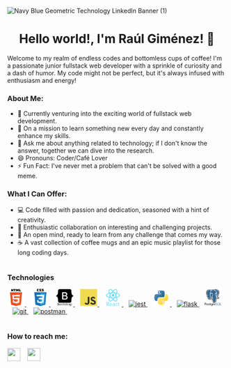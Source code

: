 ![Navy Blue Geometric Technology LinkedIn Banner (1)](https://github.com/Raauul1996/Raauul1996/assets/136567985/0ad273d4-680e-42b2-8272-499f603f29e4)

<h1 align="center">Hello world!, I'm Raúl Giménez! 👋</h1>

Welcome to my realm of endless codes and bottomless cups of coffee! I'm a passionate junior fullstack web developer with a sprinkle of curiosity and a dash of humor. My code might not be perfect, but it's always infused with enthusiasm and energy!

### About Me:
- 🚀 Currently venturing into the exciting world of fullstack web development.
- 🌱 On a mission to learn something new every day and constantly enhance my skills.
- 💬 Ask me about anything related to technology; if I don't know the answer, together we can dive into the research.
- 😄 Pronouns: Coder/Café Lover
- ⚡ Fun Fact: I've never met a problem that can't be solved with a good meme.

### What I Can Offer:
- 💻 Code filled with passion and dedication, seasoned with a hint of creativity.
- 🤝 Enthusiastic collaboration on interesting and challenging projects.
- 🧠 An open mind, ready to learn from any challenge that comes my way.
- ☕ A vast collection of coffee mugs and an epic music playlist for those long coding days.

# <h3 align="left">Technologies</h3>
<p align="left"> 
  <a href="https://www.w3.org/html/" target="_blank" rel="noreferrer"> <img src="https://raw.githubusercontent.com/devicons/devicon/master/icons/html5/html5-original-wordmark.svg" alt="html5" width="40" height="40"/> </a> &nbsp;&nbsp;
  <a href="https://www.w3schools.com/css/" target="_blank" rel="noreferrer"> <img src="https://raw.githubusercontent.com/devicons/devicon/master/icons/css3/css3-original-wordmark.svg" alt="css3" width="40" height="40"/> </a> &nbsp;&nbsp;
  <a href="https://getbootstrap.com" target="_blank" rel="noreferrer"> <img src="https://raw.githubusercontent.com/devicons/devicon/master/icons/bootstrap/bootstrap-plain-wordmark.svg" alt="bootstrap" width="40" height="40"/> </a> &nbsp;&nbsp;
  <a href="https://developer.mozilla.org/en-US/docs/Web/JavaScript" target="_blank" rel="noreferrer"> <img src="https://raw.githubusercontent.com/devicons/devicon/master/icons/javascript/javascript-original.svg" alt="javascript" width="40" height="40"/> </a> &nbsp;&nbsp;
  <a href="https://reactjs.org/" target="_blank" rel="noreferrer"> <img src="https://raw.githubusercontent.com/devicons/devicon/master/icons/react/react-original-wordmark.svg" alt="react" width="40" height="40"/> </a> &nbsp;&nbsp;
  <a href="https://jestjs.io" target="_blank" rel="noreferrer"> <img src="https://www.vectorlogo.zone/logos/jestjsio/jestjsio-icon.svg" alt="jest" width="40" height="40"/> </a> &nbsp;&nbsp;
  <a href="https://www.python.org" target="_blank" rel="noreferrer"> <img src="https://raw.githubusercontent.com/devicons/devicon/master/icons/python/python-original.svg" alt="python" width="40" height="40"/> </a> &nbsp;&nbsp;
  <a href="https://flask.palletsprojects.com/" target="_blank" rel="noreferrer"> <img src="https://www.vectorlogo.zone/logos/pocoo_flask/pocoo_flask-icon.svg" alt="flask" width="40" height="40"/> </a> &nbsp;&nbsp;
  <a href="https://www.postgresql.org" target="_blank" rel="noreferrer"> <img src="https://raw.githubusercontent.com/devicons/devicon/master/icons/postgresql/postgresql-original-wordmark.svg" alt="postgresql" width="40" height="40"/> </a> &nbsp;&nbsp;
  <a href="https://git-scm.com/" target="_blank" rel="noreferrer"> <img src="https://www.vectorlogo.zone/logos/git-scm/git-scm-icon.svg" alt="git" width="40" height="40"/> </a> &nbsp;&nbsp;
  <a href="https://postman.com" target="_blank" rel="noreferrer"> <img src="https://www.vectorlogo.zone/logos/getpostman/getpostman-icon.svg" alt="postman" width="40" height="40"/> </a> &nbsp;&nbsp;


# <h3 align="left">How to reach me:</h3>
[<img src="https://freelogopng.com/images/all_img/1656994883linkedin-logo-transparent.png" width="30" height="30">](https://www.linkedin.com/in/raulgimenezmurga) &nbsp;&nbsp;
[<img src="https://www.freepnglogos.com/uploads/email-png/blue-email-box-circle-png-transparent-icon-2.png" width="30" height="30">](mailto:raulgimenez96@gmail.com)
